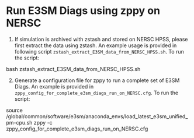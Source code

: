 # Run E3SM Diags using zppy on NERSC


1. If simulation is archived with zstash and stored on NERSC HPSS, please first extract the data using zstash. An example usage is provided in following script ``zstash_extract_E3SM_data_from_NERSC_HPSS.sh``. To run the script:

bash zstash_extract_E3SM_data_from_NERSC_HPSS.sh

2. Generate a configuration file for zppy to run a complete set of E3SM Diags. An example is provided in ``zppy_config_for_complete_e3sm_diags_run_on_NERSC.cfg``. To run the script:

source /global/common/software/e3sm/anaconda_envs/load_latest_e3sm_unified_pm-cpu.sh
zppy -c zppy_config_for_complete_e3sm_diags_run_on_NERSC.cfg

